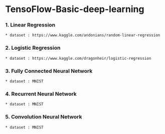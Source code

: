 # TensoFlow-Basic-deep-learning

### 1. Linear Regression
    * dataset : https://www.kaggle.com/andonians/random-linear-regression


### 2. Logistic Regression
    * dataset : https://www.kaggle.com/dragonheir/logistic-regression


### 3. Fully Connected Neural Network
    * dataset : MNIST


### 4. Recurrent Neural Network
    * dataset : MNIST


### 5. Convolution Neural Network
    * dataset : MNIST

